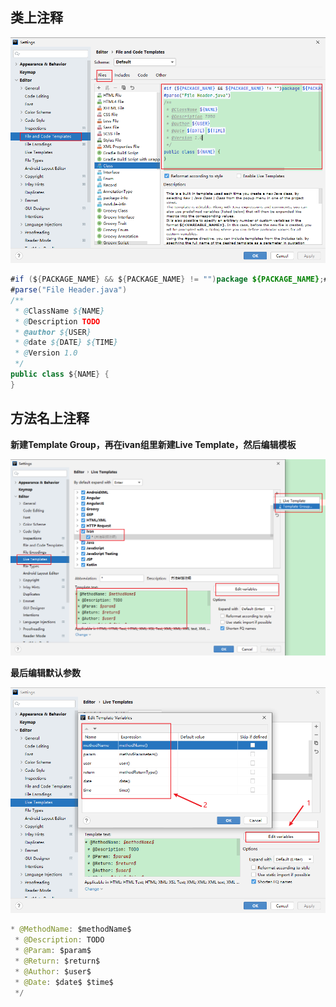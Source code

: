 ## 类上注释

![annotation1](https://raw.githubusercontent.com/isIvanTsui/img/master/annotation1.png)

```java
#if (${PACKAGE_NAME} && ${PACKAGE_NAME} != "")package ${PACKAGE_NAME};#end
#parse("File Header.java")
/**
 * @ClassName ${NAME}
 * @Description TODO
 * @author ${USER}
 * @date ${DATE} ${TIME}
 * @Version 1.0
 */
public class ${NAME} {
}

```

## 方法名上注释

**新建Template Group，再在ivan组里新建Live Template，然后编辑模板**

![anotation2](https://raw.githubusercontent.com/isIvanTsui/img/master/anotation2.png)

**最后编辑默认参数**

![annotation3](https://raw.githubusercontent.com/isIvanTsui/img/master/annotation3.png)

```java
* @MethodName: $methodName$
 * @Description: TODO
 * @Param: $param$
 * @Return: $return$
 * @Author: $user$
 * @Date: $date$ $time$
 */
```

